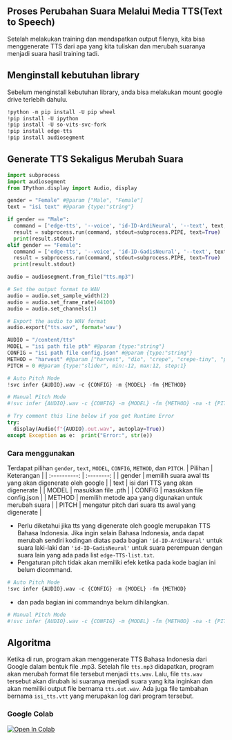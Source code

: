 ## Proses Perubahan Suara Melalui Media TTS(Text to Speech)
Setelah melakukan training dan mendapatkan output filenya, kita bisa menggenerate TTS dari apa yang kita tuliskan dan merubah suaranya menjadi suara hasil training tadi.
## Menginstall kebutuhan library
Sebelum menginstall kebutuhan library, anda bisa melakukan mount google drive terlebih dahulu.
```py
!python -m pip install -U pip wheel
!pip install -U ipython
!pip install -U so-vits-svc-fork
!pip install edge-tts
!pip install audiosegment
```
## Generate TTS Sekaligus Merubah Suara
```py
import subprocess
import audiosegment
from IPython.display import Audio, display

gender = "Female" #@param ["Male", "Female"]
text = "isi text" #@param {type:"string"}

if gender == "Male":
  command = ['edge-tts', '--voice', 'id-ID-ArdiNeural', '--text', text, '--write-media', 'tts.mp3', '--write-subtitles', 'isi_tts.vtt']
  result = subprocess.run(command, stdout=subprocess.PIPE, text=True)
  print(result.stdout)
elif gender == "Female":
  command = ['edge-tts', '--voice', 'id-ID-GadisNeural', '--text', text, '--write-media', 'tts.mp3', '--write-subtitles', 'isi_tts.vtt']
  result = subprocess.run(command, stdout=subprocess.PIPE, text=True)
  print(result.stdout)

audio = audiosegment.from_file("tts.mp3")

# Set the output format to WAV
audio = audio.set_sample_width(2)
audio = audio.set_frame_rate(44100)
audio = audio.set_channels(1)

# Export the audio to WAV format
audio.export("tts.wav", format='wav')

AUDIO = "/content/tts" 
MODEL = "isi path file pth" #@param {type:"string"}
CONFIG = "isi path file config.json" #@param {type:"string"}
METHOD = "harvest" #@param ["harvest", "dio", "crepe", "crepe-tiny", "parselmouth"]
PITCH = 0 #@param {type:"slider", min:-12, max:12, step:1}

# Auto Pitch Mode
!svc infer {AUDIO}.wav -c {CONFIG} -m {MODEL} -fm {METHOD}

# Manual Pitch Mode
#!svc infer {AUDIO}.wav -c {CONFIG} -m {MODEL} -fm {METHOD} -na -t {PITCH}

# Try comment this line below if you got Runtime Error
try:
  display(Audio(f"{AUDIO}.out.wav", autoplay=True))
except Exception as e:  print("Error:", str(e))
```
### Cara menggunakan
Terdapat pilihan `gender`, `text`, `MODEL`, `CONFIG`, `METHOD`, dan `PITCH`.
|    Pilihan   |    Keterangan    |
| :----------: | :--------: |
|    gender    | memilih suara awal tts yang akan digenerate oleh google |
|     text     | isi dari TTS yang akan digenerate |
|    MODEL     | masukkan file .pth |
|    CONFIG    | masukkan file config.json |
|    METHOD    | memilih metode apa yang digunakan untuk merubah suara |
|    PITCH     | mengatur pitch dari suara tts awal yang digenerate |

- Perlu diketahui jika tts yang digenerate oleh google merupakan TTS Bahasa Indonesia. Jika ingin selain Bahasa Indonesia, anda dapat merubah sendiri kodingan diatas pada bagian `'id-ID-ArdiNeural'` untuk suara laki-laki dan `'id-ID-GadisNeural'` untuk suara perempuan dengan suara lain yang ada pada list `edge-TTS-list.txt`.
- Pengaturan pitch tidak akan memiliki efek ketika pada kode bagian ini belum dicommand.
```py
# Auto Pitch Mode
!svc infer {AUDIO}.wav -c {CONFIG} -m {MODEL} -fm {METHOD}
```
- dan pada bagian ini commandnya belum dihilangkan.
```py
# Manual Pitch Mode
#!svc infer {AUDIO}.wav -c {CONFIG} -m {MODEL} -fm {METHOD} -na -t {PITCH}
```

## Algoritma
Ketika di run, program akan menggenerate TTS Bahasa Indonesia dari Google dalam bentuk file .mp3. Setelah file `tts.mp3` didapatkan, program akan merubah format file tersebut menjadi `tts.wav`. Lalu, file `tts.wav` tersebut akan dirubah isi suaranya menjadi suara yang kita inginkan dan akan memiliki output file bernama `tts.out.wav`. Ada juga file tambahan bernama `isi_tts.vtt` yang merupakan log dari program tersebut.

### Google Colab
[![Open In Colab](https://colab.research.google.com/assets/colab-badge.svg)](https://colab.research.google.com/drive/1uGdW-7-mkShco_BNXvL3VskR70lJz_88?usp=sharing)
